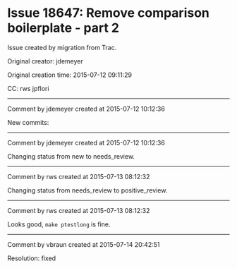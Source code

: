 # Issue 18647: Remove comparison boilerplate - part 2

Issue created by migration from Trac.

Original creator: jdemeyer

Original creation time: 2015-07-12 09:11:29

CC:  rws jpflori




---

Comment by jdemeyer created at 2015-07-12 10:12:36

New commits:


---

Comment by jdemeyer created at 2015-07-12 10:12:36

Changing status from new to needs_review.


---

Comment by rws created at 2015-07-13 08:12:32

Changing status from needs_review to positive_review.


---

Comment by rws created at 2015-07-13 08:12:32

Looks good, `make ptestlong` is fine.


---

Comment by vbraun created at 2015-07-14 20:42:51

Resolution: fixed
